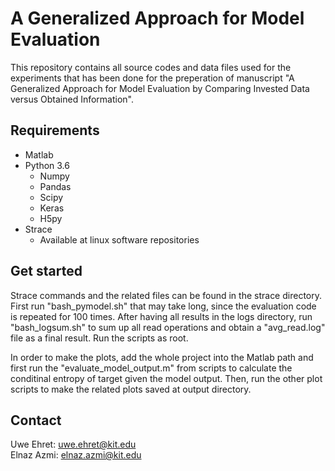 # A Generalized Approach for Model Evaluation
This repository contains all source codes and data files used for the experiments that has been done for the preperation of manuscript "A Generalized Approach for Model Evaluation by Comparing Invested Data versus Obtained Information".

## Requirements
- Matlab
- Python 3.6
    - Numpy
    - Pandas
    - Scipy
    - Keras
    - H5py
- Strace
    - Available at linux software repositories 

## Get started
Strace commands and the related files can be found in the strace directory. First run "bash_pymodel.sh" that may take long, since the evaluation code is repeated for 100 times. After having all results in the logs directory, run "bash_logsum.sh" to sum up all read operations and obtain a "avg_read.log" file as a final result. Run the scripts as root.

In order to make the plots, add the whole project into the Matlab path and first run the "evaluate_model_output.m" from scripts to calculate the conditinal entropy of target given the model output. Then, run the other plot scripts to make the related plots saved at output directory.

## Contact
Uwe Ehret: uwe.ehret@kit.edu <br/>
Elnaz Azmi: elnaz.azmi@kit.edu
